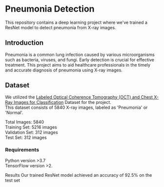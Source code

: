 
# Pneumonia Detection 
This repository contains a deep learning project where we've trained a ResNet model to detect pneumonia from X-ray images.

## Introduction
Pneumonia is a common lung infection caused by various microorganisms such as bacteria, viruses, and fungi. Early detection is crucial for effective treatment. This project aims to aid healthcare professionals in the timely and accurate diagnosis of pneumonia using X-ray images.

## Dataset
We utilized the [Labeled Optical Coherence Tomography (OCT) and Chest X-Ray Images for Classification](https://data.mendeley.com/datasets/rscbjbr9sj/2) Dataset for the project. <br> 
This dataset consists of 5840 X-ray images, labeled as 'Pneumonia' or 'Normal'.

Total Images: 5840 <br>
Training Set: 5216 images <br> 
Validation Set: 312 images <br> 
Test Set: 312 images <br> 

### Requirements
Python  version >3.7 <br> 
TensorFlow version  >2. <br> 

Results
Our trained ResNet model achieved an accuracy of 92.5% on the test set



